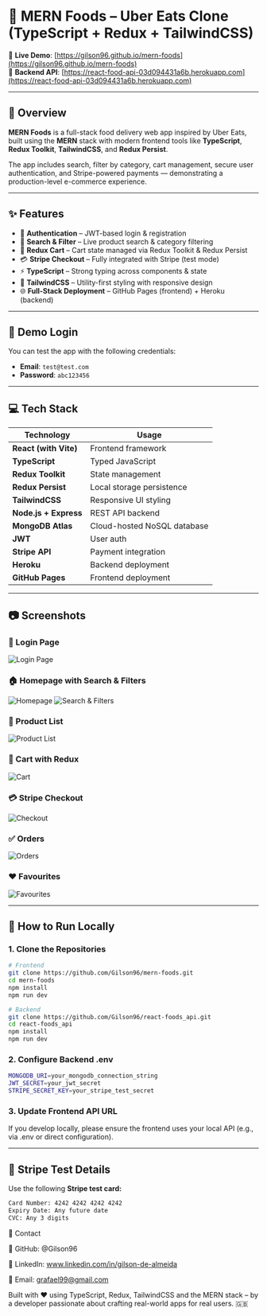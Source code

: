 # 🍔 MERN Foods – Uber Eats Clone (TypeScript + Redux + TailwindCSS)

🚀 **Live Demo**: [https://gilson96.github.io/mern-foods](https://gilson96.github.io/mern-foods)  
🔌 **Backend API**: [https://react-food-api-03d094431a6b.herokuapp.com](https://react-food-api-03d094431a6b.herokuapp.com)

---

## 📌 Overview

**MERN Foods** is a full-stack food delivery web app inspired by Uber Eats, built using the **MERN** stack with modern frontend tools like **TypeScript**, **Redux Toolkit**, **TailwindCSS**, and **Redux Persist**.

The app includes search, filter by category, cart management, secure user authentication, and Stripe-powered payments — demonstrating a production-level e-commerce experience.

---

## ✨ Features

- 🔐 **Authentication** – JWT-based login & registration
- 🔎 **Search & Filter** – Live product search & category filtering
- 🛒 **Redux Cart** – Cart state managed via Redux Toolkit & Redux Persist
- 💳 **Stripe Checkout** – Fully integrated with Stripe (test mode)
- ⚡ **TypeScript** – Strong typing across components & state
- 🎨 **TailwindCSS** – Utility-first styling with responsive design
- 🌐 **Full-Stack Deployment** – GitHub Pages (frontend) + Heroku (backend)

---

## 🧪 Demo Login

You can test the app with the following credentials:

- **Email**: `test@test.com`  
- **Password**: `abc123456`

---

## 💻 Tech Stack

| Technology           | Usage                         |
|----------------------|-------------------------------|
| **React (with Vite)**| Frontend framework            |
| **TypeScript**       | Typed JavaScript              |
| **Redux Toolkit**    | State management              |
| **Redux Persist**    | Local storage persistence     |
| **TailwindCSS**      | Responsive UI styling         |
| **Node.js + Express**| REST API backend              |
| **MongoDB Atlas**    | Cloud-hosted NoSQL database   |
| **JWT**              | User auth                     |
| **Stripe API**       | Payment integration           |
| **Heroku**           | Backend deployment            |
| **GitHub Pages**     | Frontend deployment           |

---

## 📷 Screenshots

### 🔐 Login Page  
![Login Page](https://github.com/Gilson96/mern-foods/blob/master/src/screenshots/login_page.png?raw=true)

### 🏠 Homepage with Search & Filters  
![Homepage](https://github.com/Gilson96/mern-foods/blob/master/src/screenshots/homepage.png?raw=true)
![Search & Filters](https://github.com/Gilson96/mern-foods/blob/master/src/screenshots/search.png?raw=true)

### 🍕 Product List  
![Product List](https://github.com/Gilson96/mern-foods/blob/master/src/screenshots/product-list.png?raw=true)

### 🛒 Cart with Redux  
![Cart](https://github.com/Gilson96/mern-foods/blob/master/src/screenshots/cart.png?raw=true)

### 💳 Stripe Checkout  
![Checkout](https://github.com/Gilson96/mern-foods/blob/master/src/screenshots/confirmation.png?raw=true)

### ✅ Orders
![Orders](https://github.com/Gilson96/mern-foods/blob/master/src/screenshots/orders.png?raw=true)

### ❤️ Favourites
![Favourites](https://github.com/Gilson96/mern-foods/blob/master/src/screenshots/favourites.png?raw=true)

---

## 🧭 How to Run Locally

### 1. Clone the Repositories

```bash
# Frontend
git clone https://github.com/Gilson96/mern-foods.git
cd mern-foods
npm install
npm run dev

# Backend
git clone https://github.com/Gilson96/react-foods_api.git
cd react-foods_api
npm install
npm run dev
```
### 2. Configure Backend .env
```bash
MONGODB_URI=your_mongodb_connection_string
JWT_SECRET=your_jwt_secret
STRIPE_SECRET_KEY=your_stripe_test_secret
```

### 3. Update Frontend API URL
If you develop locally, please ensure the frontend uses your local API (e.g., via .env or direct configuration).

---

## 🏁 Stripe Test Details
Use the following **Stripe test card:**
```bash
Card Number: 4242 4242 4242 4242
Expiry Date: Any future date
CVC: Any 3 digits
```

🤝 Contact

👤 GitHub: @Gilson96

💼 LinkedIn: www.linkedin.com/in/gilson-de-almeida

📧 Email: grafael99@gmail.com

Built with ❤️ using TypeScript, Redux, TailwindCSS and the MERN stack – by a developer passionate about crafting real-world apps for real users. 🇬🇧
